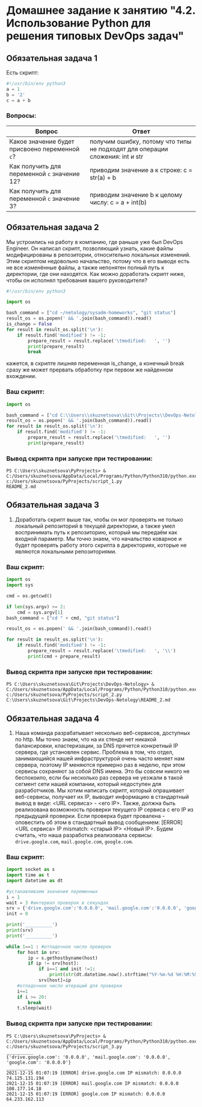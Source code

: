 # Домашнее задание к занятию "4.2. Использование Python для решения типовых DevOps задач"

## Обязательная задача 1

Есть скрипт:
```python
#!/usr/bin/env python3
a = 1
b = '2'
c = a + b
```

### Вопросы:
| Вопрос  | Ответ |
| ------------- | ------------- |
| Какое значение будет присвоено переменной `c`?  | получим ошибку, потому что типы не подходят для операции сложения: int и str  |
| Как получить для переменной `c` значение 12?  | приводим значение a к строке: c = str(a) + b  |
| Как получить для переменной `c` значение 3?  | приводим значение b к целому числу: c = a + int(b)  |

## Обязательная задача 2
Мы устроились на работу в компанию, где раньше уже был DevOps Engineer. Он написал скрипт, позволяющий узнать, какие файлы модифицированы в репозитории, относительно локальных изменений. Этим скриптом недовольно начальство, потому что в его выводе есть не все изменённые файлы, а также непонятен полный путь к директории, где они находятся. Как можно доработать скрипт ниже, чтобы он исполнял требования вашего руководителя?

```python
#!/usr/bin/env python3

import os

bash_command = ["cd ~/netology/sysadm-homeworks", "git status"]
result_os = os.popen(' && '.join(bash_command)).read()
is_change = False
for result in result_os.split('\n'):
    if result.find('modified') != -1:
        prepare_result = result.replace('\tmodified:   ', '')
        print(prepare_result)
        break
```

кажется, в скрипте лишняя переменная is_change, а конечный break сразу же может прервать обработку при первом же найденном вхождении.

### Ваш скрипт:
```python
import os

bash_command = ["cd C:\\Users\\skuznetsova\\Git\\Projects\\DevOps-Netology", "git status"]
result_os = os.popen(' && '.join(bash_command)).read()
for result in result_os.split('\n'):
    if result.find('modified') != -1:
        prepare_result = result.replace('\tmodified:   ', '')
        print(prepare_result)
```

### Вывод скрипта при запуске при тестировании:
```
PS C:\Users\skuznetsova\PyProjects> & C:/Users/skuznetsova/AppData/Local/Programs/Python/Python310/python.exe c:/Users/skuznetsova/PyProjects/script_1.py  
README_2.md  
```

## Обязательная задача 3
1. Доработать скрипт выше так, чтобы он мог проверять не только локальный репозиторий в текущей директории, а также умел воспринимать путь к репозиторию, который мы передаём как входной параметр. Мы точно знаем, что начальство коварное и будет проверять работу этого скрипта в директориях, которые не являются локальными репозиториями.

### Ваш скрипт:
```python
import os
import sys

cmd = os.getcwd()

if len(sys.argv) >= 2:
    cmd = sys.argv[1]
bash_command = ["cd " + cmd, "git status"]

result_os = os.popen(' && '.join(bash_command)).read()

for result in result_os.split('\n'):
    if result.find('modified') != -1:
        prepare_result = result.replace('\tmodified:   ', '\\')
        print(cmd + prepare_result)
```

### Вывод скрипта при запуске при тестировании:
```
PS C:\Users\skuznetsova\Git\Projects\DevOps-Netology> & C:/Users/skuznetsova/AppData/Local/Programs/Python/Python310/python.exe c:/Users/skuznetsova/PyProjects/script_2.py  
C:\Users\skuznetsova\Git\Projects\DevOps-Netology\README_2.md  
```

## Обязательная задача 4
1. Наша команда разрабатывает несколько веб-сервисов, доступных по http. Мы точно знаем, что на их стенде нет никакой балансировки, кластеризации, за DNS прячется конкретный IP сервера, где установлен сервис. Проблема в том, что отдел, занимающийся нашей инфраструктурой очень часто меняет нам сервера, поэтому IP меняются примерно раз в неделю, при этом сервисы сохраняют за собой DNS имена. Это бы совсем никого не беспокоило, если бы несколько раз сервера не уезжали в такой сегмент сети нашей компании, который недоступен для разработчиков. Мы хотим написать скрипт, который опрашивает веб-сервисы, получает их IP, выводит информацию в стандартный вывод в виде: <URL сервиса> - <его IP>. Также, должна быть реализована возможность проверки текущего IP сервиса c его IP из предыдущей проверки. Если проверка будет провалена - оповестить об этом в стандартный вывод сообщением: [ERROR] <URL сервиса> IP mismatch: <старый IP> <Новый IP>. Будем считать, что наша разработка реализовала сервисы: `drive.google.com`, `mail.google.com`, `google.com`.

### Ваш скрипт:
```python
import socket as s
import time as t
import datetime as dt

#устанавливаем значения переменных
i = 1 
wait = 3 #интервал проверок в секундах
srv = {'drive.google.com':'0.0.0.0', 'mail.google.com':'0.0.0.0', 'google.com':'0.0.0.0'} #якобы предыдущие актуальные IP сервисов
init = 0

print('__________')
print(srv)
print('__________')

while 1==1 : #отладочное число проверок 
    for host in srv:
        ip = s.gethostbyname(host)
        if ip != srv[host]:
            if i==1 and init !=1:
                print(str(dt.datetime.now().strftime("%Y-%m-%d %H:%M:%S")) + ' [ERROR] ' + str(host) + ' IP mismatch: '+srv[host]+' '+ip)
            srv[host]=ip
    #отладочное число итераций для проверки
    i+=1
    if i >= 20: 
        break
    t.sleep(wait)
```

### Вывод скрипта при запуске при тестировании:
```
PS C:\Users\skuznetsova\PyProjects> & C:/Users/skuznetsova/AppData/Local/Programs/Python/Python310/python.exe c:/Users/skuznetsova/PyProjects/script_3.py  
__________  
{'drive.google.com': '0.0.0.0', 'mail.google.com': '0.0.0.0', 'google.com': '0.0.0.0'}  
__________  
2021-12-15 01:07:19 [ERROR] drive.google.com IP mismatch: 0.0.0.0 74.125.131.194  
2021-12-15 01:07:19 [ERROR] mail.google.com IP mismatch: 0.0.0.0 108.177.14.18  
2021-12-15 01:07:19 [ERROR] google.com IP mismatch: 0.0.0.0 64.233.162.113  
```